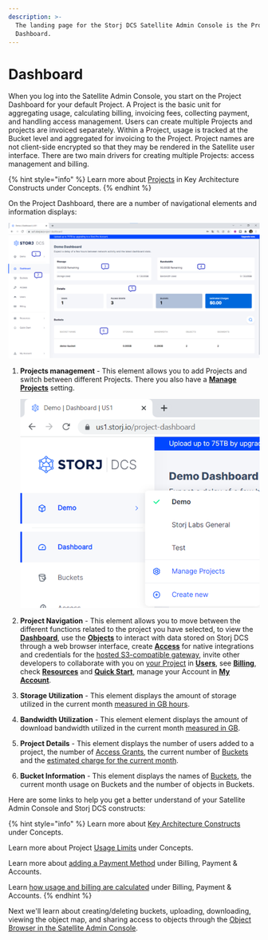 ```yaml
---
description: >-
  The landing page for the Storj DCS Satellite Admin Console is the Project
  Dashboard.
---
```


# Dashboard

When you log into the Satellite Admin Console, you start on the Project Dashboard for your default Project. A Project is the basic unit for aggregating usage, calculating billing, invoicing fees,  collecting payment, and handling access management. Users can create multiple Projects and projects are invoiced separately. Within a Project, usage is tracked at the Bucket level and aggregated for invoicing to the Project. Project names are not client-side encrypted so that they may be rendered in the Satellite user interface. There are two main drivers for creating multiple Projects: access management and billing.

{% hint style="info" %}
Learn more about [Projects](../../concepts/key-architecture-constructs.md#project) in Key Architecture Constructs under Concepts.
{% endhint %}

On the Project Dashboard, there are a number of navigational elements and information displays:

![](<../../.gitbook/assets/image (134) (1).png>)

1.  &#x20;**Projects management** - This element allows you to add Projects and switch between different Projects. There you also have a [**Manage Projects**](manage-projects.md) setting.

    ![](<../../.gitbook/assets/image (133) (1).png>)
2. **Project Navigation** - This element allows you to move between the different functions related to the project you have selected, to view the [**Dashboard**](dashboard.md), use the [**Objects**](objects.md) to interact with data stored on Storj DCS through a web browser interface, create [**Access**](access-grants.md) for native integrations and credentials for the [hosted S3-compatible gateway](../../api-reference/s3-compatible-gateway/), invite other developers to collaborate with you on [your Project](manage-projects.md) in [**Users**](users.md), see [**Billing**](billing.md), check [**Resources**](resources.md) and [**Quick Start**](quick-start.md), manage your Account in [**My Account**](my-account.md).
3. **Storage Utilization** - This element displays the amount of storage utilized in the current month [measured in GB hours](../../billing-payment-and-accounts-1/pricing/billing-and-payment.md#object-storage).
4. **Bandwidth Utilization** - This element  element displays the amount of download bandwidth utilized in the current month [measured in GB](../../billing-payment-and-accounts-1/pricing/billing-and-payment.md#bandwidth-fee).
5. **Project Details** - This element displays the number of users added to a project, the number of [Access Grants](access-grants.md), the current number of [Buckets](../../concepts/key-architecture-constructs.md#bucket) and the [estimated charge for the current month](../../billing-payment-and-accounts-1/pricing/billing-and-payment.md).
6. **Bucket Information** - This element displays the names of [Buckets](../../concepts/key-architecture-constructs.md#bucket), the current month usage on Buckets and the number of objects in Buckets.

Here are some links to help you get a better understand of your Satellite Admin Console and Storj DCS constructs:

{% hint style="info" %}
Learn more about [Key Architecture Constructs](../../concepts/key-architecture-constructs.md) under Concepts.

Learn more about Project [Usage Limits](../../concepts/limits.md) under Concepts.

Learn more about [adding a Payment Method](../../billing-payment-and-accounts-1/storj-token/) under Billing, Payment & Accounts.

Learn [how usage and billing are calculated](../../billing-payment-and-accounts-1/pricing/billing-and-payment.md) under Billing, Payment & Accounts.
{% endhint %}

Next we'll learn about creating/deleting buckets, uploading, downloading, viewing the object map, and sharing access to objects through the [Object Browser in the Satellite Admin Console](objects.md).

